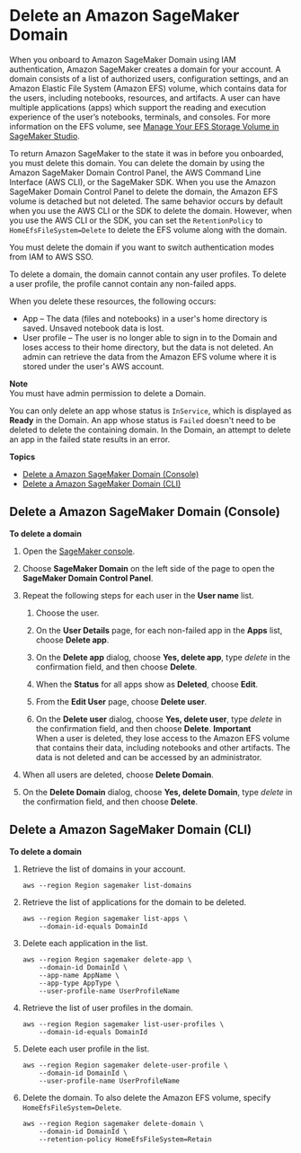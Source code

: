 # Delete an Amazon SageMaker Domain<a name="gs-studio-delete-domain"></a>

When you onboard to Amazon SageMaker Domain using IAM authentication, Amazon SageMaker creates a domain for your account\. A domain consists of a list of authorized users, configuration settings, and an Amazon Elastic File System \(Amazon EFS\) volume, which contains data for the users, including notebooks, resources, and artifacts\. A user can have multiple applications \(apps\) which support the reading and execution experience of the user’s notebooks, terminals, and consoles\. For more information on the EFS volume, see [Manage Your EFS Storage Volume in SageMaker Studio](studio-tasks-manage-storage.md)\.

To return Amazon SageMaker to the state it was in before you onboarded, you must delete this domain\. You can delete the domain by using the Amazon SageMaker Domain Control Panel, the AWS Command Line Interface \(AWS CLI\), or the SageMaker SDK\. When you use the Amazon SageMaker Domain Control Panel to delete the domain, the Amazon EFS volume is detached but not deleted\. The same behavior occurs by default when you use the AWS CLI or the SDK to delete the domain\. However, when you use the AWS CLI or the SDK, you can set the `RetentionPolicy` to `HomeEfsFileSystem=Delete` to delete the EFS volume along with the domain\.

You must delete the domain if you want to switch authentication modes from IAM to AWS SSO\.

To delete a domain, the domain cannot contain any user profiles\. To delete a user profile, the profile cannot contain any non\-failed apps\.

When you delete these resources, the following occurs:
+ App – The data \(files and notebooks\) in a user's home directory is saved\. Unsaved notebook data is lost\.
+ User profile – The user is no longer able to sign in to the Domain and loses access to their home directory, but the data is not deleted\. An admin can retrieve the data from the Amazon EFS volume where it is stored under the user's AWS account\.

**Note**  
You must have admin permission to delete a Domain\.

You can only delete an app whose status is `InService`, which is displayed as **Ready** in the Domain\. An app whose status is `Failed` doesn't need to be deleted to delete the containing domain\. In the Domain, an attempt to delete an app in the failed state results in an error\.

**Topics**
+ [Delete a Amazon SageMaker Domain \(Console\)](#gs-studio-delete-domain-studio)
+ [Delete a Amazon SageMaker Domain \(CLI\)](#gs-studio-delete-domain-cli)

## Delete a Amazon SageMaker Domain \(Console\)<a name="gs-studio-delete-domain-studio"></a>

**To delete a domain**

1. Open the [SageMaker console](https://console.aws.amazon.com/sagemaker/)\.

1. Choose **SageMaker Domain** on the left side of the page to open the **SageMaker Domain Control Panel**\.

1. Repeat the following steps for each user in the **User name** list\.

   1. Choose the user\.

   1. On the **User Details** page, for each non\-failed app in the **Apps** list, choose **Delete app**\.

   1. On the **Delete app** dialog, choose **Yes, delete app**, type *delete* in the confirmation field, and then choose **Delete**\.

   1. When the **Status** for all apps show as **Deleted**, choose **Edit**\.

   1. From the **Edit User** page, choose **Delete user**\.

   1. On the **Delete user** dialog, choose **Yes, delete user**, type *delete* in the confirmation field, and then choose **Delete**\.
**Important**  
When a user is deleted, they lose access to the Amazon EFS volume that contains their data, including notebooks and other artifacts\. The data is not deleted and can be accessed by an administrator\.

1. When all users are deleted, choose **Delete Domain**\.

1. On the **Delete Domain** dialog, choose **Yes, delete Domain**, type *delete* in the confirmation field, and then choose **Delete**\.

## Delete a Amazon SageMaker Domain \(CLI\)<a name="gs-studio-delete-domain-cli"></a>

**To delete a domain**

1. Retrieve the list of domains in your account\.

   ```
   aws --region Region sagemaker list-domains
   ```

1. Retrieve the list of applications for the domain to be deleted\.

   ```
   aws --region Region sagemaker list-apps \
       --domain-id-equals DomainId
   ```

1. Delete each application in the list\.

   ```
   aws --region Region sagemaker delete-app \
       --domain-id DomainId \
       --app-name AppName \
       --app-type AppType \
       --user-profile-name UserProfileName
   ```

1. Retrieve the list of user profiles in the domain\.

   ```
   aws --region Region sagemaker list-user-profiles \
       --domain-id-equals DomainId
   ```

1. Delete each user profile in the list\.

   ```
   aws --region Region sagemaker delete-user-profile \
       --domain-id DomainId \
       --user-profile-name UserProfileName
   ```

1. Delete the domain\. To also delete the Amazon EFS volume, specify `HomeEfsFileSystem=Delete`\.

   ```
   aws --region Region sagemaker delete-domain \
       --domain-id DomainId \
       --retention-policy HomeEfsFileSystem=Retain
   ```